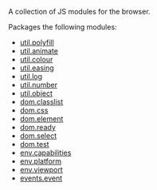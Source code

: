 A collection of JS modules for the browser.

Packages the following modules:
- [util.polyfill](https://github.com/popeindustries/util.polyfill)
- [util.animate](https://github.com/popeindustries/util.animate)
- [util.colour](https://github.com/popeindustries/util.colour)
- [util.easing](https://github.com/popeindustries/util.easing)
- [util.log](https://github.com/popeindustries/util.log)
- [util.number](https://github.com/popeindustries/util.number)
- [util.object](https://github.com/popeindustries/util.object)
- [dom.classlist](https://github.com/popeindustries/dom.classlist)
- [dom.css](https://github.com/popeindustries/dom.css)
- [dom.element](https://github.com/popeindustries/dom.element)
- [dom.ready](https://github.com/popeindustries/dom.ready)
- [dom.select](https://github.com/popeindustries/dom.select)
- [dom.test](https://github.com/popeindustries/dom.test)
- [env.capabilities](https://github.com/popeindustries/env.capabilities)
- [env.platform](https://github.com/popeindustries/env.platform)
- [env.viewport](https://github.com/popeindustries/env.viewport)
- [events.event](https://github.com/popeindustries/events.event)